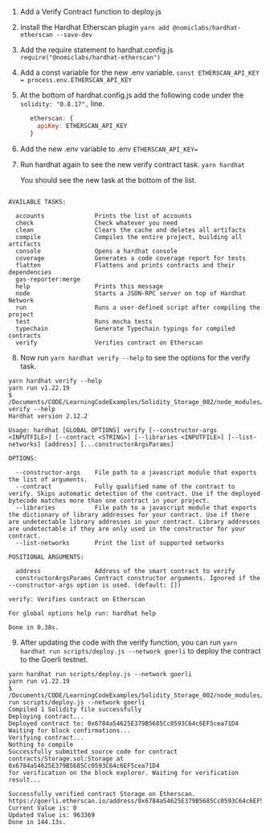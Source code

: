 1. Add a Verify Contract function to deploy.js
   
2. Install the Hardhat Etherscan plugin
      ```yarn add @nomiclabs/hardhat-etherscan --save-dev```

3. Add the require statement to hardhat.config.js
      ```require("@nomiclabs/hardhat-etherscan")```

4. Add a const variable for the new .env variable.
      ```const ETHERSCAN_API_KEY = process.env.ETHERSCAN_API_KEY```

5. At the bottom of hardhat.config.js add the following code under the ```solidity: "0.8.17",``` line.
```javascript
      etherscan: {
        apiKey: ETHERSCAN_API_KEY
      }
```

6. Add the new .env variable to .env
      ```ETHERSCAN_API_KEY=```

7. Run hardhat again to see the new verify contract task.
      ```yarn hardhat```

   You should see the new task at the bottom of the list.

```shell

AVAILABLE TASKS:

  accounts          	Prints the list of accounts
  check             	Check whatever you need
  clean             	Clears the cache and deletes all artifacts
  compile           	Compiles the entire project, building all artifacts
  console           	Opens a hardhat console
  coverage          	Generates a code coverage report for tests
  flatten           	Flattens and prints contracts and their dependencies
  gas-reporter:merge	
  help              	Prints this message
  node              	Starts a JSON-RPC server on top of Hardhat Network
  run               	Runs a user-defined script after compiling the project
  test              	Runs mocha tests
  typechain         	Generate Typechain typings for compiled contracts
  verify            	Verifies contract on Etherscan

```

8. Now run ``` yarn hardhat verify --help ``` to see the options for the verify task.

```shell
yarn hardhat verify --help
yarn run v1.22.19
$ /Documents/CODE/LearningCodeExamples/Solidity_Storage_002/node_modules/.bin/hardhat verify --help
Hardhat version 2.12.2

Usage: hardhat [GLOBAL OPTIONS] verify [--constructor-args <INPUTFILE>] [--contract <STRING>] [--libraries <INPUTFILE>] [--list-networks] [address] [...constructorArgsParams]

OPTIONS:

  --constructor-args	File path to a javascript module that exports the list of arguments. 
  --contract        	Fully qualified name of the contract to verify. Skips automatic detection of the contract. Use if the deployed bytecode matches more than one contract in your project. 
  --libraries       	File path to a javascript module that exports the dictionary of library addresses for your contract. Use if there are undetectable library addresses in your contract. Library addresses are undetectable if they are only used in the constructor for your contract. 
  --list-networks   	Print the list of supported networks 

POSITIONAL ARGUMENTS:

  address              	Address of the smart contract to verify 
  constructorArgsParams	Contract constructor arguments. Ignored if the --constructor-args option is used. (default: [])

verify: Verifies contract on Etherscan

For global options help run: hardhat help

Done in 0.38s.
```

9. After updating the code with the verify function, you can run ```yarn hardhat run scripts/deploy.js --network goerli``` to deploy the contract to the Goerli testnet.
    
```shell
yarn hardhat run scripts/deploy.js --network goerli
yarn run v1.22.19
$ /Documents/CODE/LearningCodeExamples/Solidity_Storage_002/node_modules/.bin/hardhat run scripts/deploy.js --network goerli
Compiled 1 Solidity file successfully
Deploying contract...
Deployed contract to: 0x6784a54625E379B5685Cc0593C64c6EF5cea71D4
Waiting for block confirmations...
Verifying contract...
Nothing to compile
Successfully submitted source code for contract
contracts/Storage.sol:Storage at 0x6784a54625E379B5685Cc0593C64c6EF5cea71D4
for verification on the block explorer. Waiting for verification result...

Successfully verified contract Storage on Etherscan.
https://goerli.etherscan.io/address/0x6784a54625E379B5685Cc0593C64c6EF5cea71D4#code
Current Value is: 0
Updated Value is: 963369
Done in 144.13s.
```





